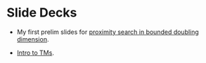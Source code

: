 # Slide Decks

- My first prelim slides for [proximity search in bounded doubling dimension](slides/ProximitySearchInBoundedDoublingDimension.pdf).

- [Intro to TMs](slides/IntroToTMs.pdf).
